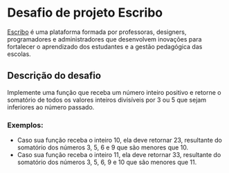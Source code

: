 # Desafio de projeto Escribo

[Escribo](https://escribo.com/) é uma plataforma formada por professoras, designers, programadores e administradores que desenvolvem inovações para fortalecer o aprendizado dos estudantes e a gestão pedagógica das escolas.

## Descrição do desafio
Implemente uma função que receba um número inteiro positivo e retorne o somatório de todos os valores inteiros divisíveis por 3 ou 5 que sejam inferiores ao número passado.

### Exemplos:

 - Caso sua função receba o inteiro 10, ela deve retornar 23, resultante do somatório dos números 3, 5, 6 e 9 que são menores que 10.
 - Caso sua função receba o inteiro 11, ela deve retornar 33, resultante do somatório dos números 3, 5, 6, 9 e 10 que são menores que 11.